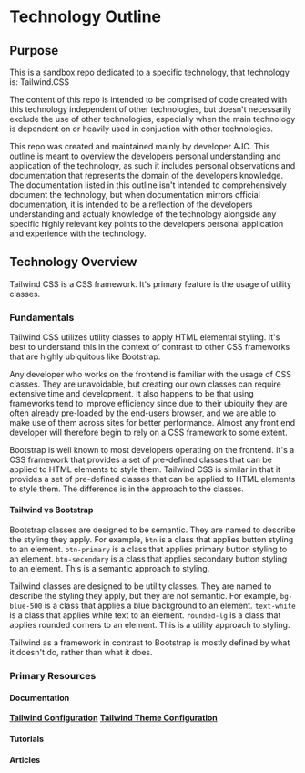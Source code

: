 # Technology Outline

## Purpose

This is a sandbox repo dedicated to a specific technology, that technology is: Tailwind.CSS

The content of this repo is intended to be comprised of code created with this technology independent of other technologies, but doesn't necessarily exclude the use of other technologies, especially when the main technology is dependent on or heavily used in conjuction with other technologies.

This repo was created and maintained mainly by developer AJC. This outline is meant to overview the developers personal understanding and application of the technology, as such it includes personal observations and documentation that represents the domain of the developers knowledge. The documentation listed in this outline isn't intended to comprehensively document the technology, but when documentation mirrors official documentation, it is intended to be a reflection of the developers understanding and actualy knowledge of the technology alongside any specific highly relevant key points to the developers personal application and experience with the technology.

## Technology Overview

Tailwind CSS is a CSS framework. It's primary feature is the usage of utility classes.

### Fundamentals

Tailwind CSS utilizes utility classes to apply HTML elemental styling. It's best to understand this in the context of contrast to other CSS frameworks that are highly ubiquitous like Bootstrap.

Any developer who works on the frontend is familiar with the usage of CSS classes. They are unavoidable, but creating our own classes can require extensive time and development. It also happens to be that using frameworks tend to improve efficiency since due to their ubiquity they are often already pre-loaded by the end-users browser, and we are able to make use of them across sites for better performance. Almost any front end developer will therefore begin to rely on a CSS framework to some extent.

Bootstrap is well known to most developers operating on the frontend. It's a CSS framework that provides a set of pre-defined classes that can be applied to HTML elements to style them. Tailwind CSS is similar in that it provides a set of pre-defined classes that can be applied to HTML elements to style them. The difference is in the approach to the classes.

#### Tailwind vs Bootstrap

Bootstrap classes are designed to be semantic. They are named to describe the styling they apply. For example, `btn` is a class that applies button styling to an element. `btn-primary` is a class that applies primary button styling to an element. `btn-secondary` is a class that applies secondary button styling to an element. This is a semantic approach to styling.

Tailwind classes are designed to be utility classes. They are named to describe the styling they apply, but they are not semantic. For example, `bg-blue-500` is a class that applies a blue background to an element. `text-white` is a class that applies white text to an element. `rounded-lg` is a class that applies rounded corners to an element. This is a utility approach to styling.

Tailwind as a framework in contrast to Bootstrap is mostly defined by what it doesn't do, rather than what it does.

### Primary Resources

#### Documentation

**[Tailwind Configuration](https://tailwindcss.com/docs/configuration)**
**[Tailwind Theme Configuration](https://tailwindcss.com/docs/theme)**

#### Tutorials

#### Articles